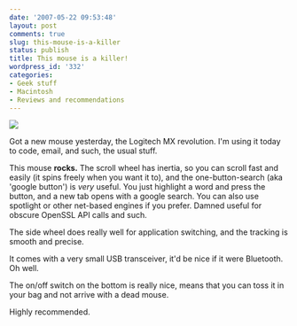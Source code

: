 ```yaml
---
date: '2007-05-22 09:53:48'
layout: post
comments: true
slug: this-mouse-is-a-killer
status: publish
title: This mouse is a killer!
wordpress_id: '332'
categories:
- Geek stuff
- Macintosh
- Reviews and recommendations
---
```



[
![](http://www.phfactor.net/wp-pics/41WFDVCYB2L._AA280_.jpg)
](http://www.logitech.com/index.cfm/products/upp/details/US/EN,crid=2676,contentid=12134&ad=revolution_mxupp)

Got a new mouse yesterday, the Logitech MX revolution. I'm using it today to code, email, and such, the usual stuff.

This mouse **rocks.** The scroll wheel has inertia, so you can scroll fast and easily (it spins freely when you want it to), and the one-button-search (aka 'google button') is _very_ useful. You just highlight a word and press the button, and a new tab opens with a google search. You can also use spotlight or other net-based engines if you prefer. Damned useful for obscure OpenSSL API calls and such.

The side wheel does really well for application switching, and the tracking is smooth and precise.

It comes with a very small USB transceiver, it'd be nice if it were Bluetooth. Oh well.

The on/off switch on the bottom is really nice, means that you can toss it in your bag and not arrive with a dead mouse. 

Highly recommended.


